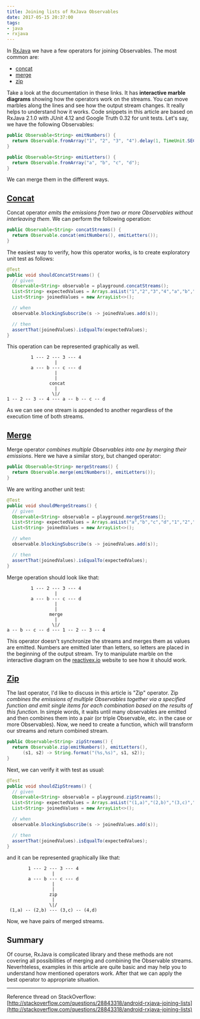 ```yaml
---
title: Joining lists of RxJava Observables
date: 2017-05-15 20:37:00
tags:
- java
- rxjava
---
```


In [RxJava](https://github.com/ReactiveX/RxJava) we have a few operators for joining Observables. The most common are:

*   [concat](http://reactivex.io/documentation/operators/concat.html)
*   [merge](http://reactivex.io/documentation/operators/merge.html)
*   [zip](http://reactivex.io/documentation/operators/zip.html)

Take a look at the documentation in these links. It has **interactive marble diagrams** showing how the operators work on the streams. You can move marbles along the lines and see how the output stream changes. It really helps to understand how it works. Code snippets in this article are based on RxJava 2.1.0 with JUnit 4.12 and Google Truth 0.32 for unit tests. Let's say, we have the following Observables:

```java
public Observable<String> emitNumbers() {
  return Observable.fromArray("1", "2", "3", "4").delay(1, TimeUnit.SECONDS);
}

public Observable<String> emitLetters() {
  return Observable.fromArray("a", "b", "c", "d");
}
```

We can merge them in the different ways.

[Concat](http://reactivex.io/documentation/operators/concat.html)
-----------------------------------------------------------------

Concat operator _emits the emissions from two or more Observables without interleaving them_. We can perform the following operation:

```java
public Observable<String> concatStreams() {
  return Observable.concat(emitNumbers(), emitLetters());
}
```

The easiest way to verify, how this operator works, is to create exploratory unit test as follows:

```java
@Test
public void shouldConcatStreams() {
  // given
  Observable<String> observable = playground.concatStreams();
  List<String> expectedValues = Arrays.asList("1","2","3","4","a","b","c","d");
  List<String> joinedValues = new ArrayList<>();

  // when
  observable.blockingSubscribe(s -> joinedValues.add(s));

  // then
  assertThat(joinedValues).isEqualTo(expectedValues);
}
```

This operation can be represented graphically as well.

```
         1 --- 2 --- 3 --- 4
                  |
         a --- b --- c --- d
                  |
                  |
                concat
                  |
                 \|/
1 -- 2 -- 3 -- 4 --- a -- b -- c -- d
```

As we can see one stream is appended to another regardless of the execution time of both streams.

[Merge](http://reactivex.io/documentation/operators/merge.html)
---------------------------------------------------------------

Merge operator _combines multiple Observables into one by merging their emissions_. Here we have a similar story, but changed operator:

```java
public Observable<String> mergeStreams() {
  return Observable.merge(emitNumbers(), emitLetters());
}
```

We are writing another unit test:

```java
@Test
public void shouldMergeStreams() {
  // given
  Observable<String> observable = playground.mergeStreams();
  List<String> expectedValues = Arrays.asList("a","b","c","d","1","2","3","4");
  List<String> joinedValues = new ArrayList<>();

  // when
  observable.blockingSubscribe(s -> joinedValues.add(s));

  // then
  assertThat(joinedValues).isEqualTo(expectedValues);
}
```

Merge operation should look like that:

```
         1 --- 2 --- 3 --- 4
                  |
         a --- b --- c --- d
                  |
                  |
                merge
                  |
                 \|/
a -- b -- c -- d --- 1 -- 2 -- 3 -- 4
```

This operator doesn't synchronize the streams and merges them as values are emitted. Numbers are emitted later than letters, so letters are placed in the beginning of the output stream. Try to manipulate marble on the interactive diagram on the [reactivex.io](http://reactivex.io) website to see how it should work.

[Zip](http://reactivex.io/documentation/operators/zip.html)
-----------------------------------------------------------

The last operator, I'd like to discuss in this article is "Zip" operator. Zip _combines the emissions of multiple Observables together via a specified function and emit single items for each combination based on the results of this function_. In simple words, it waits until many observables are emitted and then combines them into a pair (or triple Observable, etc. in the case or more Observables). Now, we need to create a function, which will transform our streams and return combined stream.

```java
public Observable<String> zipStreams() {
  return Observable.zip(emitNumbers(), emitLetters(),
      (s1, s2) -> String.format("(%s,%s)", s1, s2));
}
```

Next, we can verify it with test as usual:

```java
@Test
public void shouldZipStreams() {
  // given
  Observable<String> observable = playground.zipStreams();
  List<String> expectedValues = Arrays.asList("(1,a)","(2,b)","(3,c)","(4,d)");
  List<String> joinedValues = new ArrayList<>();

  // when
  observable.blockingSubscribe(s -> joinedValues.add(s));

  // then
  assertThat(joinedValues).isEqualTo(expectedValues);
}
```

and it can be represented graphically like that:

```
        1 --- 2 --- 3 --- 4
                 |
        a --- b --- c --- d
                 |
                 |
                zip
                 |
                \|/
 (1,a) -- (2,b) --- (3,c) -- (4,d)
```

Now, we have pairs of merged streams.

Summary
-------

Of course, RxJava is complicated library and these methods are not covering all possibilities of merging and combining the Observable streams. Neverhteless, examples in this article are quite basic and may help you to understand how mentioned operators work. After that we can apply the best operator to appropriate situation.

* * *

Reference thread on StackOverflow: [http://stackoverflow.com/questions/28843318/android-rxjava-joining-lists](http://stackoverflow.com/questions/28843318/android-rxjava-joining-lists)
